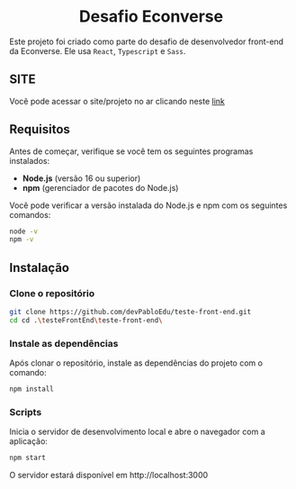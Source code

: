 <h1 align="center"> 
	Desafio Econverse
</h1>

Este projeto foi criado como parte do desafio de desenvolvedor front-end da Econverse. 
Ele usa `React`, `Typescript` e `Sass`.

## SITE
Você pode acessar o site/projeto no ar clicando neste [link](https://teste-front-nss4dw1s1-pablos-projects-2087e19a.vercel.app/Lan%C3%A7amentos)

## Requisitos

Antes de começar, verifique se você tem os seguintes programas instalados:

- **Node.js** (versão 16 ou superior)
- **npm** (gerenciador de pacotes do Node.js)

Você pode verificar a versão instalada do Node.js e npm com os seguintes comandos:

```bash
node -v
npm -v
```

## Instalação

### Clone o repositório

```bash
git clone https://github.com/devPabloEdu/teste-front-end.git
cd cd .\testeFrontEnd\teste-front-end\
```


### Instale as dependências
Após clonar o repositório, instale as dependências do projeto com o comando:
```bash
npm install
```

### Scripts
Inicia o servidor de desenvolvimento local e abre o navegador com a aplicação:
```bash
npm start
```
O servidor estará disponível em http://localhost:3000
